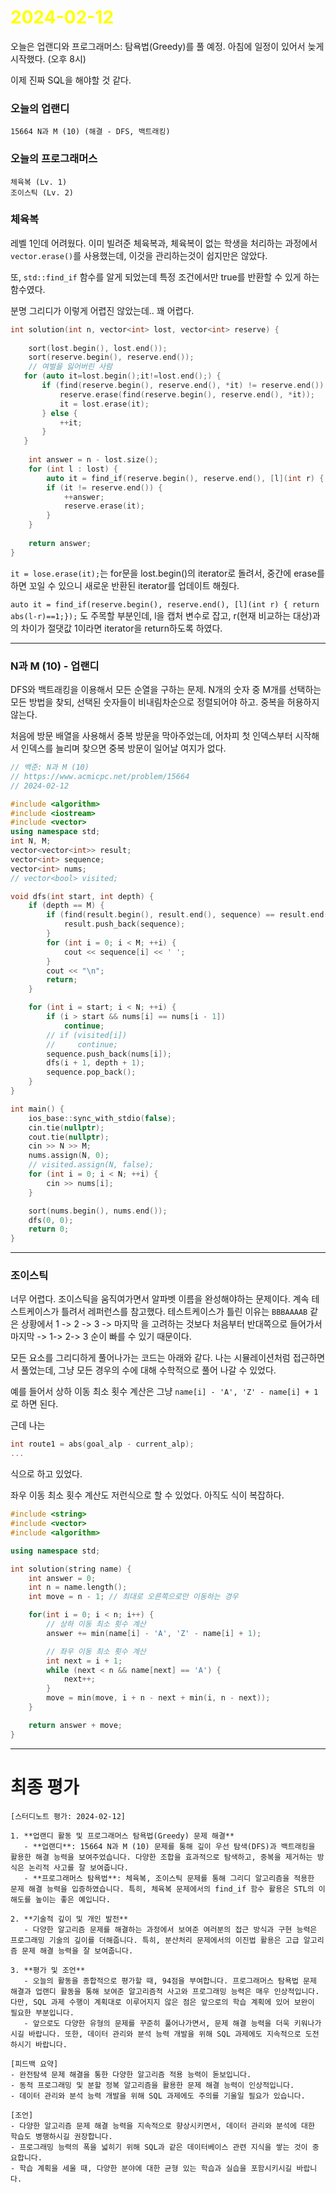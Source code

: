 # <span style="color:yellow">2024-02-12</span>

오늘은 업랜디와 프로그래머스: 탐욕법(Greedy)를 풀 예정.
아침에 일정이 있어서 늦게 시작했다. (오후 8시)

이제 진짜 SQL을 해야할 것 같다.


### 오늘의 업랜디
```
15664 N과 M (10) (해결 - DFS, 백트래킹)
```


### 오늘의 프로그래머스
```
체육복 (Lv. 1)
조이스틱 (Lv. 2)
```

### 체육복
레벨 1인데 어려웠다. 이미 빌려준 체육복과, 체육복이 없는 학생을 처리하는 과정에서 ``vector.erase()``를 사용했는데, 이것을 관리하는것이 쉽지만은 않았다.

또, ``std::find_if`` 함수를 알게 되었는데 특정 조건에서만 true를 반환할 수 있게 하는 함수였다.

분명 그리디가 이렇게 어렵진 않았는데.. 꽤 어렵다.

```cpp
int solution(int n, vector<int> lost, vector<int> reserve) {
    
    sort(lost.begin(), lost.end());
    sort(reserve.begin(), reserve.end());
    // 여벌을 잃어버린 사람
   for (auto it=lost.begin();it!=lost.end();) {
       if (find(reserve.begin(), reserve.end(), *it) != reserve.end()) {
           reserve.erase(find(reserve.begin(), reserve.end(), *it));
           it = lost.erase(it);
       } else {
           ++it;
       }
   }
    
    int answer = n - lost.size();
    for (int l : lost) {
        auto it = find_if(reserve.begin(), reserve.end(), [l](int r) { return abs(l-r)==1;});
        if (it != reserve.end()) {
            ++answer;
            reserve.erase(it);
        }
    }
    
    return answer;
}
```

``it = lose.erase(it);``는 for문을 lost.begin()의 iterator로 돌려서, 중간에 erase를 하면 꼬일 수 있으니 새로운 반환된 iterator를 업데이트 해줬다.

``auto it = find_if(reserve.begin(), reserve.end(), [l](int r) { return abs(l-r)==1;});`` 도 주목할 부분인데, l을 캡처 변수로 잡고, r(현재 비교하는 대상)과의 차이가 절댓값 1이라면 iterator을 return하도록 하였다.


- - -



### N과 M (10) - 업랜디
DFS와 백트래킹을 이용해서 모든 순열을 구하는 문제.
N개의 숫자 중 M개를 선택하는 모든 방법을 찾되, 선택된 숫자들이 비내림차순으로 정렬되어야 하고. 중복을 허용하지 않는다.

처음에 방문 배열을 사용해서 중복 방문을 막아주었는데,
어차피 첫 인덱스부터 시작해서 인덱스를 늘리며 찾으면 중복 방문이 일어날 여지가 없다.


```cpp
// 백준: N과 M (10)
// https://www.acmicpc.net/problem/15664
// 2024-02-12

#include <algorithm>
#include <iostream>
#include <vector>
using namespace std;
int N, M;
vector<vector<int>> result;
vector<int> sequence;
vector<int> nums;
// vector<bool> visited;

void dfs(int start, int depth) {
    if (depth == M) {
        if (find(result.begin(), result.end(), sequence) == result.end()) {
            result.push_back(sequence);
        }
        for (int i = 0; i < M; ++i) {
            cout << sequence[i] << ' ';
        }
        cout << "\n";
        return;
    }

    for (int i = start; i < N; ++i) {
        if (i > start && nums[i] == nums[i - 1])
            continue;
        // if (visited[i])
        //     continue;
        sequence.push_back(nums[i]);
        dfs(i + 1, depth + 1);
        sequence.pop_back();
    }
}

int main() {
    ios_base::sync_with_stdio(false);
    cin.tie(nullptr);
    cout.tie(nullptr);
    cin >> N >> M;
    nums.assign(N, 0);
    // visited.assign(N, false);
    for (int i = 0; i < N; ++i) {
        cin >> nums[i];
    }

    sort(nums.begin(), nums.end());
    dfs(0, 0);
    return 0;
}
```



- - -


### 조이스틱
너무 어렵다. 조이스틱을 움직여가면서 알파벳 이름을 완성해야하는 문제이다.
계속 테스트케이스가 틀려서 레퍼런스를 참고했다. 테스트케이스가 틀린 이유는 ``BBBAAAAB`` 같은 상황에서 1 -> 2 -> 3 -> 마지막 을 고려하는 것보다 처음부터 반대쪽으로 들어가서 마지막 -> 1-> 2-> 3 순이 빠를 수 있기 때문이다.

모든 요소를 그리디하게 풀어나가는 코드는 아래와 같다.
나는 시뮬레이션처럼 접근하면서 풀었는데, 그냥 모든 경우의 수에 대해 수학적으로 풀어 나갈 수 있었다.

예를 들어서 상하 이동 최소 횟수 계산은 그냥 
``name[i] - 'A', 'Z' - name[i] + 1`` 로 하면 된다.

근데 나는
```cpp
int route1 = abs(goal_alp - current_alp);
... 
```
식으로 하고 있었다.

좌우 이동 최소 횟수 계산도 저런식으로 할 수 있었다.
아직도 식이 복잡하다.

```cpp
#include <string>
#include <vector>
#include <algorithm>

using namespace std;

int solution(string name) {
    int answer = 0;
    int n = name.length();
    int move = n - 1; // 최대로 오른쪽으로만 이동하는 경우

    for(int i = 0; i < n; i++) {
        // 상하 이동 최소 횟수 계산
        answer += min(name[i] - 'A', 'Z' - name[i] + 1);

        // 좌우 이동 최소 횟수 계산
        int next = i + 1;
        while (next < n && name[next] == 'A') {
            next++;
        }
        move = min(move, i + n - next + min(i, n - next));
    }

    return answer + move;
}
```


- - -

# 최종 평가
```ElonMusk
[스터디노트 평가: 2024-02-12]

1. **업랜디 활동 및 프로그래머스 탐욕법(Greedy) 문제 해결**
   - **업랜디**: 15664 N과 M (10) 문제를 통해 깊이 우선 탐색(DFS)과 백트래킹을 활용한 해결 능력을 보여주었습니다. 다양한 조합을 효과적으로 탐색하고, 중복을 제거하는 방식은 논리적 사고를 잘 보여줍니다.
   - **프로그래머스 탐욕법**: 체육복, 조이스틱 문제를 통해 그리디 알고리즘을 적용한 문제 해결 능력을 입증하였습니다. 특히, 체육복 문제에서의 find_if 함수 활용은 STL의 이해도를 높이는 좋은 예입니다.

2. **기술적 깊이 및 개인 발전**
   - 다양한 알고리즘 문제를 해결하는 과정에서 보여준 여러분의 접근 방식과 구현 능력은 프로그래밍 기술의 깊이를 더해줍니다. 특히, 분산처리 문제에서의 이진법 활용은 고급 알고리즘 문제 해결 능력을 잘 보여줍니다.

3. **평가 및 조언**
   - 오늘의 활동을 종합적으로 평가할 때, 94점을 부여합니다. 프로그래머스 탐욕법 문제 해결과 업랜디 활동을 통해 보여준 알고리즘적 사고와 프로그래밍 능력은 매우 인상적입니다. 다만, SQL 과제 수행이 계획대로 이루어지지 않은 점은 앞으로의 학습 계획에 있어 보완이 필요한 부분입니다.
   - 앞으로도 다양한 유형의 문제를 꾸준히 풀어나가면서, 문제 해결 능력을 더욱 키워나가시길 바랍니다. 또한, 데이터 관리와 분석 능력 개발을 위해 SQL 과제에도 지속적으로 도전하시기 바랍니다.

[피드백 요약]
- 완전탐색 문제 해결을 통한 다양한 알고리즘 적용 능력이 돋보입니다.
- 동적 프로그래밍 및 분할 정복 알고리즘을 활용한 문제 해결 능력이 인상적입니다.
- 데이터 관리와 분석 능력 개발을 위해 SQL 과제에도 주의를 기울일 필요가 있습니다.

[조언]
- 다양한 알고리즘 문제 해결 능력을 지속적으로 향상시키면서, 데이터 관리와 분석에 대한 학습도 병행하시길 권장합니다.
- 프로그래밍 능력의 폭을 넓히기 위해 SQL과 같은 데이터베이스 관련 지식을 쌓는 것이 중요합니다.
- 학습 계획을 세울 때, 다양한 분야에 대한 균형 있는 학습과 실습을 포함시키시길 바랍니다.
```